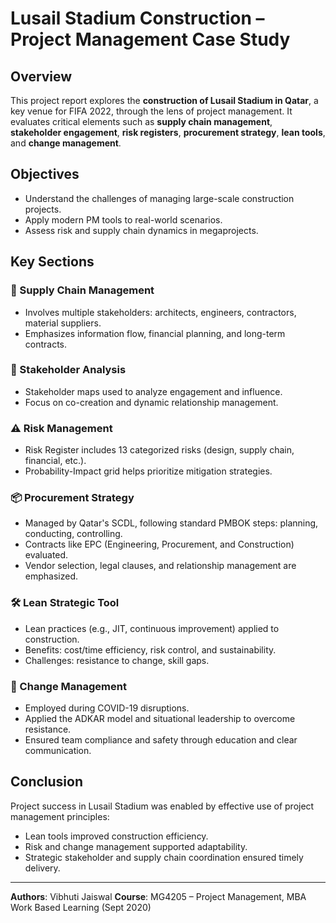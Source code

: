 # Lusail Stadium Construction – Project Management Case Study

## Overview
This project report explores the **construction of Lusail Stadium in Qatar**, a key venue for FIFA 2022, through the lens of project management. It evaluates critical elements such as **supply chain management**, **stakeholder engagement**, **risk registers**, **procurement strategy**, **lean tools**, and **change management**.

## Objectives
- Understand the challenges of managing large-scale construction projects.
- Apply modern PM tools to real-world scenarios.
- Assess risk and supply chain dynamics in megaprojects.

## Key Sections

### 🔗 Supply Chain Management
- Involves multiple stakeholders: architects, engineers, contractors, material suppliers.
- Emphasizes information flow, financial planning, and long-term contracts.

### 👥 Stakeholder Analysis
- Stakeholder maps used to analyze engagement and influence.
- Focus on co-creation and dynamic relationship management.

### ⚠️ Risk Management
- Risk Register includes 13 categorized risks (design, supply chain, financial, etc.).
- Probability-Impact grid helps prioritize mitigation strategies.

### 📦 Procurement Strategy
- Managed by Qatar's SCDL, following standard PMBOK steps: planning, conducting, controlling.
- Contracts like EPC (Engineering, Procurement, and Construction) evaluated.
- Vendor selection, legal clauses, and relationship management are emphasized.

### 🛠️ Lean Strategic Tool
- Lean practices (e.g., JIT, continuous improvement) applied to construction.
- Benefits: cost/time efficiency, risk control, and sustainability.
- Challenges: resistance to change, skill gaps.

### 🔄 Change Management
- Employed during COVID-19 disruptions.
- Applied the ADKAR model and situational leadership to overcome resistance.
- Ensured team compliance and safety through education and clear communication.

## Conclusion
Project success in Lusail Stadium was enabled by effective use of project management principles:
- Lean tools improved construction efficiency.
- Risk and change management supported adaptability.
- Strategic stakeholder and supply chain coordination ensured timely delivery.

---

**Authors**: Vibhuti Jaiswal
**Course**: MG4205 – Project Management, MBA Work Based Learning (Sept 2020)  

